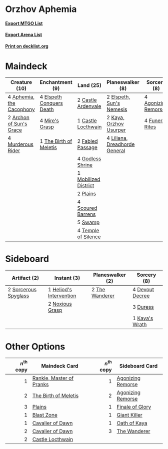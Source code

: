 # Orzhov Aphemia

#### [Export MTGO List](../collection/Orzhov%20Aphemia/Orzhov%20Aphemia.txt)
#### [Export Arena List](../collection/Orzhov%20Aphemia/Orzhov%20Aphemia_arena.txt)
#### [Print on decklist.org](http://decklist.org/?deckmain=4%09Agonizing%20Remorse%0A4%09Aphemia,%20the%20Cacophony%0A2%09Archon%20of%20Sun's%20Grace%0A2%09Castle%20Ardenvale%0A1%09Castle%20Locthwain%0A4%09Elspeth%20Conquers%20Death%0A2%09Elspeth,%20Sun's%20Nemesis%0A2%09Fabled%20Passage%0A4%09Funeral%20Rites%0A4%09Godless%20Shrine%0A2%09Kaya,%20Orzhov%20Usurper%0A4%09Liliana,%20Dreadhorde%20General%0A4%09Mire's%20Grasp%0A1%09Mobilized%20District%0A4%09Murderous%20Rider%0A2%09Plains%0A4%09Scoured%20Barrens%0A5%09Swamp%0A4%09Temple%20of%20Silence%0A1%09The%20Birth%20of%20Meletis&deckside=4%09Devout%20Decree%0A3%09Duress%0A1%09Heliod's%20Intervention%0A1%09Kaya's%20Wrath%0A2%09Noxious%20Grasp%0A2%09Sorcerous%20Spyglass%0A2%09The%20Wanderer)
# Maindeck

|                                           Creature (10)                                           |                                          Enchantment (9)                                          |                                           Land (25)                                           |                                            Planeswalker (8)                                            |                                         Sorcery (8)                                          |
|---------------------------------------------------------------------------------------------------|---------------------------------------------------------------------------------------------------|-----------------------------------------------------------------------------------------------|--------------------------------------------------------------------------------------------------------|----------------------------------------------------------------------------------------------|
|4 [Aphemia, the Cacophony](http://gatherer.wizards.com/Pages/Card/Details.aspx?multiverseid=476335)|4 [Elspeth Conquers Death](http://gatherer.wizards.com/Pages/Card/Details.aspx?multiverseid=476264)|2 [Castle Ardenvale](http://gatherer.wizards.com/Pages/Card/Details.aspx?multiverseid=473200)  |2 [Elspeth, Sun's Nemesis](http://gatherer.wizards.com/Pages/Card/Details.aspx?multiverseid=476265)     |4 [Agonizing Remorse](http://gatherer.wizards.com/Pages/Card/Details.aspx?multiverseid=476334)|
|2 [Archon of Sun's Grace](http://gatherer.wizards.com/Pages/Card/Details.aspx?multiverseid=476254) |4 [Mire's Grasp](http://gatherer.wizards.com/Pages/Card/Details.aspx?multiverseid=476357)          |1 [Castle Locthwain](http://gatherer.wizards.com/Pages/Card/Details.aspx?multiverseid=473203)  |2 [Kaya, Orzhov Usurper](http://gatherer.wizards.com/Pages/Card/Details.aspx?multiverseid=460129)       |4 [Funeral Rites](http://gatherer.wizards.com/Pages/Card/Details.aspx?multiverseid=476348)    |
|4 [Murderous Rider](http://gatherer.wizards.com/Pages/Card/Details.aspx?multiverseid=473059)       |1 [The Birth of Meletis](http://gatherer.wizards.com/Pages/Card/Details.aspx?multiverseid=476256)  |2 [Fabled Passage](http://gatherer.wizards.com/Pages/Card/Details.aspx?multiverseid=473206)    |4 [Liliana, Dreadhorde General](http://gatherer.wizards.com/Pages/Card/Details.aspx?multiverseid=461024)|                                                                                              |
|                                                                                                   |                                                                                                   |4 [Godless Shrine](http://gatherer.wizards.com/Pages/Card/Details.aspx?multiverseid=405099)    |                                                                                                        |                                                                                              |
|                                                                                                   |                                                                                                   |1 [Mobilized District](http://gatherer.wizards.com/Pages/Card/Details.aspx?multiverseid=461176)|                                                                                                        |                                                                                              |
|                                                                                                   |                                                                                                   |2 [Plains](http://gatherer.wizards.com/Pages/Card/Details.aspx?multiverseid=439856)            |                                                                                                        |                                                                                              |
|                                                                                                   |                                                                                                   |4 [Scoured Barrens](http://gatherer.wizards.com/Pages/Card/Details.aspx?multiverseid=405366)   |                                                                                                        |                                                                                              |
|                                                                                                   |                                                                                                   |5 [Swamp](http://gatherer.wizards.com/Pages/Card/Details.aspx?multiverseid=439858)             |                                                                                                        |                                                                                              |
|                                                                                                   |                                                                                                   |4 [Temple of Silence](http://gatherer.wizards.com/Pages/Card/Details.aspx?multiverseid=373522) |                                                                                                        |                                                                                              |


# Sideboard

|                                         Artifact (2)                                          |                                           Instant (3)                                            |                                    Planeswalker (2)                                     |                                       Sorcery (8)                                        |
|-----------------------------------------------------------------------------------------------|--------------------------------------------------------------------------------------------------|-----------------------------------------------------------------------------------------|------------------------------------------------------------------------------------------|
|2 [Sorcerous Spyglass](http://gatherer.wizards.com/Pages/Card/Details.aspx?multiverseid=435407)|1 [Heliod's Intervention](http://gatherer.wizards.com/Pages/Card/Details.aspx?multiverseid=476270)|2 [The Wanderer](http://gatherer.wizards.com/Pages/Card/Details.aspx?multiverseid=460964)|4 [Devout Decree](http://gatherer.wizards.com/Pages/Card/Details.aspx?multiverseid=466767)|
|                                                                                               |2 [Noxious Grasp](http://gatherer.wizards.com/Pages/Card/Details.aspx?multiverseid=466864)        |                                                                                         |3 [Duress](http://gatherer.wizards.com/Pages/Card/Details.aspx?multiverseid=14557)        |
|                                                                                               |                                                                                                  |                                                                                         |1 [Kaya's Wrath](http://gatherer.wizards.com/Pages/Card/Details.aspx?multiverseid=457331) |


# Other Options

|*n*<sup>th</sup> copy|                                           Maindeck Card                                           |*n*<sup>th</sup> copy|                                       Sideboard Card                                       |
|--------------------:|---------------------------------------------------------------------------------------------------|--------------------:|--------------------------------------------------------------------------------------------|
|                    1|[Rankle, Master of Pranks](http://gatherer.wizards.com/Pages/Card/Details.aspx?multiverseid=473063)|                    1|[Agonizing Remorse](http://gatherer.wizards.com/Pages/Card/Details.aspx?multiverseid=476334)|
|                    2|[The Birth of Meletis](http://gatherer.wizards.com/Pages/Card/Details.aspx?multiverseid=476256)    |                    2|[Agonizing Remorse](http://gatherer.wizards.com/Pages/Card/Details.aspx?multiverseid=476334)|
|                    3|[Plains](http://gatherer.wizards.com/Pages/Card/Details.aspx?multiverseid=439856)                  |                    1|[Finale of Glory](http://gatherer.wizards.com/Pages/Card/Details.aspx?multiverseid=460939)  |
|                    1|[Blast Zone](http://gatherer.wizards.com/Pages/Card/Details.aspx?multiverseid=461171)              |                    1|[Giant Killer](http://gatherer.wizards.com/Pages/Card/Details.aspx?multiverseid=472976)     |
|                    1|[Cavalier of Dawn](http://gatherer.wizards.com/Pages/Card/Details.aspx?multiverseid=466764)        |                    1|[Oath of Kaya](http://gatherer.wizards.com/Pages/Card/Details.aspx?multiverseid=461136)     |
|                    2|[Cavalier of Dawn](http://gatherer.wizards.com/Pages/Card/Details.aspx?multiverseid=466764)        |                    3|[The Wanderer](http://gatherer.wizards.com/Pages/Card/Details.aspx?multiverseid=460964)     |
|                    2|[Castle Locthwain](http://gatherer.wizards.com/Pages/Card/Details.aspx?multiverseid=473203)        |                     |                                                                                            |

